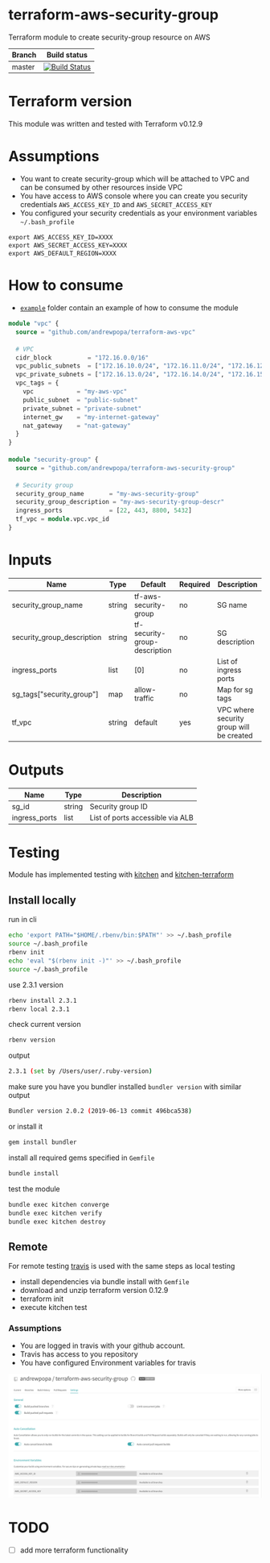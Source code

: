 # terraform-aws-security-group
Terraform module to create security-group resource on AWS

| **Branch**  | **Build status** |
| ------------- | ------------- |
| master  | [![Build Status](https://travis-ci.org/andrewpopa/terraform-aws-security-group.svg?branch=master)](https://travis-ci.org/andrewpopa/terraform-aws-security-group)  |

# Terraform version
This module was written and tested with Terraform v0.12.9 

# Assumptions
- You want to create security-group which will be attached to VPC and can be consumed by other resources inside VPC
- You have access to AWS console where you can create you security credentials `AWS_ACCESS_KEY_ID` and `AWS_SECRET_ACCESS_KEY`
- You configured your security credentials as your environment variables `~/.bash_profile` 

```
export AWS_ACCESS_KEY_ID=XXXX
export AWS_SECRET_ACCESS_KEY=XXXX
export AWS_DEFAULT_REGION=XXXX
```

# How to consume
- [`example`](https://github.com/andrewpopa/terraform-aws-security-group/tree/master/example) folder contain an example of how to consume the module

```terraform
module "vpc" {
  source = "github.com/andrewpopa/terraform-aws-vpc"

  # VPC
  cidr_block          = "172.16.0.0/16"
  vpc_public_subnets  = ["172.16.10.0/24", "172.16.11.0/24", "172.16.12.0/24"]
  vpc_private_subnets = ["172.16.13.0/24", "172.16.14.0/24", "172.16.15.0/24"]
  vpc_tags = {
    vpc            = "my-aws-vpc"
    public_subnet  = "public-subnet"
    private_subnet = "private-subnet"
    internet_gw    = "my-internet-gateway"
    nat_gateway    = "nat-gateway"
  }
}

module "security-group" {
  source = "github.com/andrewpopa/terraform-aws-security-group"
  
  # Security group
  security_group_name       = "my-aws-security-group"
  security_group_description = "my-aws-security-group-descr"
  ingress_ports             = [22, 443, 8800, 5432]
  tf_vpc = module.vpc.vpc_id
}


```

# Inputs
| **Name**  | **Type** | **Default** | **Required** | **Description** |
| ------------- | ------------- | ------------- | ------------- | ------------- |
| security_group_name | string | tf-aws-security-group | no | SG name |
| security_group_description | string | tf-security-group-description | no | SG description |
| ingress_ports | list | [0] | no | List of ingress ports |
| sg_tags["security_group"] | map | allow-traffic | no | Map for sg tags | 
| tf_vpc | string | default | yes | VPC where security group will be created |

# Outputs
| **Name**  | **Type** | **Description** |
| ------------- | ------------- | ------------- |
| sg_id | string | Security group ID |
| ingress_ports | list | List of ports accessible via ALB |

# Testing
Module has implemented testing with [kitchen](https://kitchen.ci/) and [kitchen-terraform](https://newcontext-oss.github.io/kitchen-terraform/)

## Install locally

run in cli
```bash
echo 'export PATH="$HOME/.rbenv/bin:$PATH"' >> ~/.bash_profile
source ~/.bash_profile
rbenv init
echo 'eval "$(rbenv init -)"' >> ~/.bash_profile
source ~/.bash_profile
```

use 2.3.1 version 

```bash
rbenv install 2.3.1
rbenv local 2.3.1
```

check current version
```bash
rbenv version
```

output
```bash
2.3.1 (set by /Users/user/.ruby-version)
```

make sure you have you bundler installed `bundler version` with similar output

```bash
Bundler version 2.0.2 (2019-06-13 commit 496bca538)
```

or install it 

```bash
gem install bundler
```

install all required gems specified in `Gemfile`

```bash
bundle install
```

test the module

```bash
bundle exec kitchen converge
bundle exec kitchen verify
bundle exec kitchen destroy
```

## Remote
For remote testing [travis](https://travis-ci.org) is used with the same steps as local testing

- install dependencies via bundle install with `Gemfile`
- download and unzip terraform version 0.12.9
- terraform init
- execute kitchen test

### Assumptions
- You are logged in travis with your github account.
- Travis has access to you repository
- You have configured Environment variables for travis

![alt text](img/travis.png "Travis config")

# TODO
- [ ] add more terraform functionality
